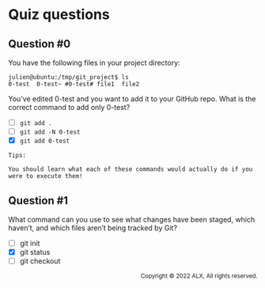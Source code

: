 # Quiz questions
## Question #0
You have the following files in your project directory:
```
julien@ubuntu:/tmp/git_project$ ls
0-test  0-test~ #0-test# file1  file2
```
You’ve edited 0-test and you want to add it to your GitHub repo. What is the correct command to add only 0-test?
- [ ] `git add .`
- [ ] `git add -N 0-test`
- [x] `git add 0-test`
```
Tips:

You should learn what each of these commands would actually do if you were to execute them!
```


## Question #1
What command can you use to see what changes have been staged, which haven’t, and which files aren’t being tracked by Git?
- [ ] git init
- [x] git status
- [ ] git checkout

<p align="right"><sub>Copyright © 2022 ALX, All rights reserved.</sub></p>